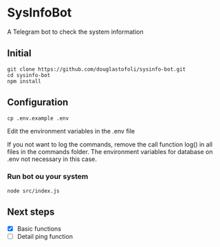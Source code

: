 # SysInfoBot

A Telegram bot to check the system information

## Initial
```
git clone https://github.com/douglastofoli/sysinfo-bot.git
cd sysinfo-bot
npm install
```

## Configuration
```
cp .env.example .env
```
Edit the environment variables in the .env file

If you not want to log the commands, remove the call function log() in all files in the commands folder.
The environment variables for database on .env not necessary in this case.

### Run bot ou your system
```
node src/index.js
```

## Next steps

- [x] Basic functions
- [ ] Detail ping function
